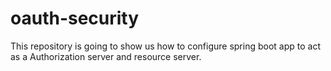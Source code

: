# oauth-security
This repository is going to show us how to configure spring boot app to act as a Authorization server and resource server.
